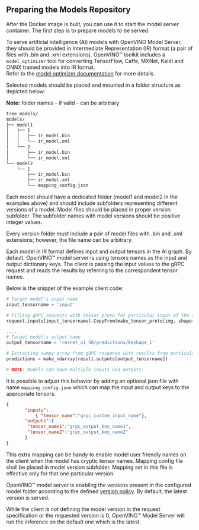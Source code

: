 ## Preparing the Models Repository

After the Docker image is built, you can use it to start the model server container. The first step is to prepare models to be served.

To serve artificial intelligence (AI) models with OpenVINO Model Server, they should be provided in Intermediate Representation (IR) format (a pair of files with .bin and .xml extensions). 
OpenVINO&trade; toolkit includes a `model_optimizer` tool for converting  TensorFlow, Caffe, MXNet, Kaldi and ONNX trained models into IR format.  
Refer to the [model optimizer documentation](https://software.intel.com/en-us/articles/OpenVINO-ModelOptimizer) for more details.

Selected models should be placed and mounted in a folder structure as depicted below:

**Note:** folder names - if valid - can be arbitrary

```bash
tree models/
models/
├── model1
│   ├── 1
│   │   ├── ir_model.bin
│   │   └── ir_model.xml
│   └── 2
│       ├── ir_model.bin
│       └── ir_model.xml
└── model2
    └── 1
        ├── ir_model.bin
        ├── ir_model.xml
        └── mapping_config.json
``` 

Each model should have a dedicated folder (model1 and model2 in the examples above) and should include subfolders representing different versions of a model. Model files should be placed in proper version subfolder. The subfolder names with model versions should be positive integer values.

Every version folder _must_ include a pair of model files with .bin and .xml extensions; however, the file name can be arbitrary.

Each model in IR format defines input and output tensors in the AI graph. By default, OpenVINO&trade; model server is using 
tensors names as the input and output dictionary keys.  The client is passing the input values to the gRPC request and 
reads the results by referring to the correspondent tensor names. 

Below is the snippet of the example client code:
```python
# Target model's input name
input_tensorname = 'input'

# Filling gRPC requests with tensor proto for particular input of the target model 
request.inputs[input_tensorname].CopyFrom(make_tensor_proto(img, shape=(1, 3, 224, 224)))

.....
# Target model's output name
output_tensorname = 'resnet_v1_50/predictions/Reshape_1'

# Extracting numpy array from gRPC response with results from particular output of the target model 
predictions = make_ndarray(result.outputs[output_tensorname])

# NOTE: Models can have multiple inputs and outputs.
```

It is possible to adjust this behavior by adding an optional json file with name `mapping_config.json` 
which can map the input and output keys to the appropriate tensors.

```json
{
       "inputs": 
           { "tensor_name":"grpc_custom_input_name"},
       "outputs":{
        "tensor_name1":"grpc_output_key_name1",
        "tensor_name2":"grpc_output_key_name2"
       }
}
```
This extra mapping can be handy to enable model user friendly names on the client when the model has cryptic tensor names. Mapping config file shall be placed in model version subfolder. Mapping set in this file is effective only for that one particular version.

OpenVINO&trade; model server is enabling the versions present in the configured model folder according to the defined
[version policy](docker_container.md#model-version-policy).
By default, the latest version is served.

While the client _is not_ defining the model version in the request specification or the requested version is 0, OpenVINO&trade; Model Server will run the inference
 on the default one which is the latest.
